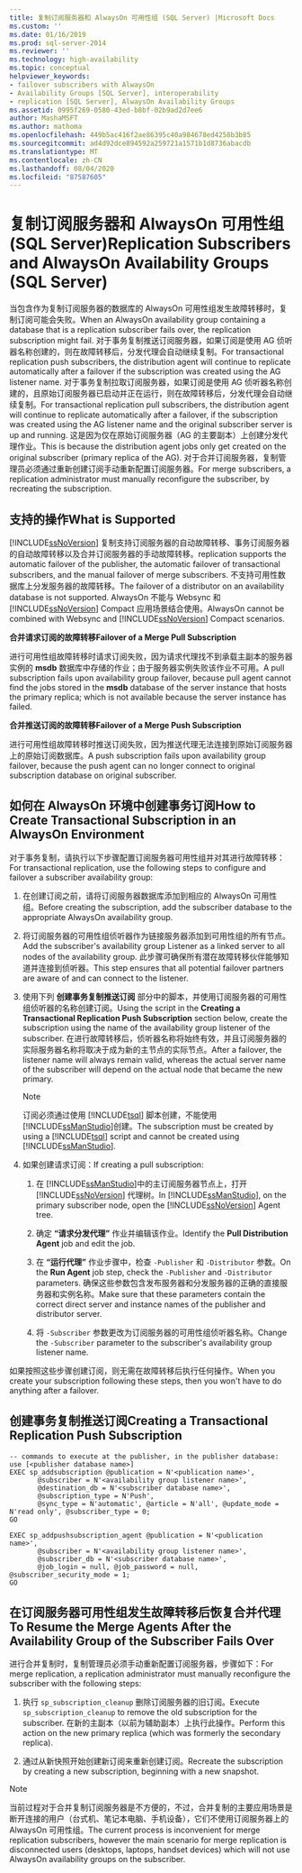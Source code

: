 ```yaml
---
title: 复制订阅服务器和 AlwaysOn 可用性组 (SQL Server) |Microsoft Docs
ms.custom: ''
ms.date: 01/16/2019
ms.prod: sql-server-2014
ms.reviewer: ''
ms.technology: high-availability
ms.topic: conceptual
helpviewer_keywords:
- failover subscribers with AlwaysOn
- Availability Groups [SQL Server], interoperability
- replication [SQL Server], AlwaysOn Availability Groups
ms.assetid: 0995f269-0580-43ed-b8bf-02b9ad2d7ee6
author: MashaMSFT
ms.author: mathoma
ms.openlocfilehash: 449b5ac416f2ae86395c40a984678ed4258b3b85
ms.sourcegitcommit: ad4d92dce894592a259721a1571b1d8736abacdb
ms.translationtype: MT
ms.contentlocale: zh-CN
ms.lasthandoff: 08/04/2020
ms.locfileid: "87587605"
---
```

# <a name="replication-subscribers-and-alwayson-availability-groups-sql-server"></a><span data-ttu-id="63c3b-102">复制订阅服务器和 AlwaysOn 可用性组 (SQL Server)</span><span class="sxs-lookup"><span data-stu-id="63c3b-102">Replication Subscribers and AlwaysOn Availability Groups (SQL Server)</span></span>
  <span data-ttu-id="63c3b-103">当包含作为复制订阅服务器的数据库的 AlwaysOn 可用性组发生故障转移时，复制订阅可能会失败。</span><span class="sxs-lookup"><span data-stu-id="63c3b-103">When an AlwaysOn availability group containing a database that is a replication subscriber fails over, the replication subscription might fail.</span></span> <span data-ttu-id="63c3b-104">对于事务复制推送订阅服务器，如果订阅是使用 AG 侦听器名称创建的，则在故障转移后，分发代理会自动继续复制。</span><span class="sxs-lookup"><span data-stu-id="63c3b-104">For transactional replication push subscribers, the distribution agent will continue to replicate automatically after a failover if the subscription was created using the AG listener name.</span></span> <span data-ttu-id="63c3b-105">对于事务复制拉取订阅服务器，如果订阅是使用 AG 侦听器名称创建的，且原始订阅服务器已启动并正在运行，则在故障转移后，分发代理会自动继续复制。</span><span class="sxs-lookup"><span data-stu-id="63c3b-105">For transactional replication pull subscribers, the distribution agent will continue to replicate automatically after a failover, if the subscription was created using the AG listener name and the original subscriber server is up and running.</span></span> <span data-ttu-id="63c3b-106">这是因为仅在原始订阅服务器（AG 的主要副本）上创建分发代理作业。</span><span class="sxs-lookup"><span data-stu-id="63c3b-106">This is because the distribution agent jobs only get created on the original subscriber (primary replica of the AG).</span></span> <span data-ttu-id="63c3b-107">对于合并订阅服务器，复制管理员必须通过重新创建订阅手动重新配置订阅服务器。</span><span class="sxs-lookup"><span data-stu-id="63c3b-107">For merge subscribers, a replication administrator must manually reconfigure the subscriber, by recreating the subscription.</span></span>  
  
## <a name="what-is-supported"></a><span data-ttu-id="63c3b-108">支持的操作</span><span class="sxs-lookup"><span data-stu-id="63c3b-108">What is Supported</span></span>  
 [!INCLUDE[ssNoVersion](../../../includes/ssnoversion-md.md)] <span data-ttu-id="63c3b-109">复制支持订阅服务器的自动故障转移、事务订阅服务器的自动故障转移以及合并订阅服务器的手动故障转移。</span><span class="sxs-lookup"><span data-stu-id="63c3b-109">replication supports the automatic failover of the publisher, the automatic failover of transactional subscribers, and the manual failover of merge subscribers.</span></span> <span data-ttu-id="63c3b-110">不支持可用性数据库上分发服务器的故障转移。</span><span class="sxs-lookup"><span data-stu-id="63c3b-110">The failover of a distributor on an availability database is not supported.</span></span> <span data-ttu-id="63c3b-111">AlwaysOn 不能与 Websync 和[!INCLUDE[ssNoVersion](../../../includes/ssnoversion-md.md)] Compact 应用场景结合使用。</span><span class="sxs-lookup"><span data-stu-id="63c3b-111">AlwaysOn cannot be combined with Websync and [!INCLUDE[ssNoVersion](../../../includes/ssnoversion-md.md)] Compact scenarios.</span></span>  
  
 <span data-ttu-id="63c3b-112">**合并请求订阅的故障转移**</span><span class="sxs-lookup"><span data-stu-id="63c3b-112">**Failover of a Merge Pull Subscription**</span></span>  
  
 <span data-ttu-id="63c3b-113">进行可用性组故障转移时请求订阅失败，因为请求代理找不到承载主副本的服务器实例的 **msdb** 数据库中存储的作业；由于服务器实例失败该作业不可用。</span><span class="sxs-lookup"><span data-stu-id="63c3b-113">A pull subscription fails upon availability group failover, because pull agent cannot find the jobs stored in the **msdb** database of the server instance that hosts the primary replica; which is not available because the server instance has failed.</span></span>  
  
 <span data-ttu-id="63c3b-114">**合并推送订阅的故障转移**</span><span class="sxs-lookup"><span data-stu-id="63c3b-114">**Failover of a Merge Push Subscription**</span></span>  
  
 <span data-ttu-id="63c3b-115">进行可用性组故障转移时推送订阅失败，因为推送代理无法连接到原始订阅服务器上的原始订阅数据库。</span><span class="sxs-lookup"><span data-stu-id="63c3b-115">A push subscription fails upon availability group failover, because the push agent can no longer connect to original subscription database on original subscriber.</span></span>  
  
## <a name="how-to-create-transactional-subscription-in-an-alwayson-environment"></a><span data-ttu-id="63c3b-116">如何在 AlwaysOn 环境中创建事务订阅</span><span class="sxs-lookup"><span data-stu-id="63c3b-116">How to Create Transactional Subscription in an AlwaysOn Environment</span></span>  
 <span data-ttu-id="63c3b-117">对于事务复制，请执行以下步骤配置订阅服务器可用性组并对其进行故障转移：</span><span class="sxs-lookup"><span data-stu-id="63c3b-117">For transactional replication, use the following steps to configure and failover a subscriber availability group:</span></span>  
  
1.  <span data-ttu-id="63c3b-118">在创建订阅之前，请将订阅服务器数据库添加到相应的 AlwaysOn 可用性组。</span><span class="sxs-lookup"><span data-stu-id="63c3b-118">Before creating the subscription, add the subscriber database to the appropriate AlwaysOn availability group.</span></span>  
  
2.  <span data-ttu-id="63c3b-119">将订阅服务器的可用性组侦听器作为链接服务器添加到可用性组的所有节点。</span><span class="sxs-lookup"><span data-stu-id="63c3b-119">Add the subscriber's availability group Listener as a linked server to all nodes of the availability group.</span></span> <span data-ttu-id="63c3b-120">此步骤可确保所有潜在故障转移伙伴能够知道并连接到侦听器。</span><span class="sxs-lookup"><span data-stu-id="63c3b-120">This step ensures that all potential failover partners are aware of and can connect to the listener.</span></span>  
  
3.  <span data-ttu-id="63c3b-121">使用下列 **创建事务复制推送订阅** 部分中的脚本，并使用订阅服务器的可用性组侦听器的名称创建订阅。</span><span class="sxs-lookup"><span data-stu-id="63c3b-121">Using the script in the **Creating a Transactional Replication Push Subscription** section below, create the subscription using the name of the availability group listener of the subscriber.</span></span> <span data-ttu-id="63c3b-122">在进行故障转移后，侦听器名称将始终有效，并且订阅服务器的实际服务器名称将取决于成为新的主节点的实际节点。</span><span class="sxs-lookup"><span data-stu-id="63c3b-122">After a failover, the listener name will always remain valid, whereas the actual server name of the subscriber will depend on the actual node that became the new primary.</span></span>  
  
    > [!NOTE]  
    >  <span data-ttu-id="63c3b-123">订阅必须通过使用 [!INCLUDE[tsql](../../../includes/tsql-md.md)] 脚本创建，不能使用 [!INCLUDE[ssManStudio](../../../includes/ssmanstudio-md.md)]创建。</span><span class="sxs-lookup"><span data-stu-id="63c3b-123">The subscription must be created by using a [!INCLUDE[tsql](../../../includes/tsql-md.md)] script and cannot be created using [!INCLUDE[ssManStudio](../../../includes/ssmanstudio-md.md)].</span></span>  
  
4.  <span data-ttu-id="63c3b-124">如果创建请求订阅：</span><span class="sxs-lookup"><span data-stu-id="63c3b-124">If creating a pull subscription:</span></span>  
  
    1.  <span data-ttu-id="63c3b-125">在 [!INCLUDE[ssManStudio](../../../includes/ssmanstudio-md.md)]中的主订阅服务器节点上，打开 [!INCLUDE[ssNoVersion](../../../includes/ssnoversion-md.md)] 代理树。</span><span class="sxs-lookup"><span data-stu-id="63c3b-125">In [!INCLUDE[ssManStudio](../../../includes/ssmanstudio-md.md)], on the primary subscriber node, open the [!INCLUDE[ssNoVersion](../../../includes/ssnoversion-md.md)] Agent tree.</span></span>  
  
    2.  <span data-ttu-id="63c3b-126">确定 **“请求分发代理”** 作业并编辑该作业。</span><span class="sxs-lookup"><span data-stu-id="63c3b-126">Identify the **Pull Distribution Agent** job and edit the job.</span></span>  
  
    3.  <span data-ttu-id="63c3b-127">在 **“运行代理”** 作业步骤中，检查 `-Publisher` 和 `-Distributor` 参数。</span><span class="sxs-lookup"><span data-stu-id="63c3b-127">On the **Run Agent** job step, check the `-Publisher` and `-Distributor` parameters.</span></span> <span data-ttu-id="63c3b-128">确保这些参数包含发布服务器和分发服务器的正确的直接服务器和实例名称。</span><span class="sxs-lookup"><span data-stu-id="63c3b-128">Make sure that these parameters contain the correct direct server and instance names of the publisher and distributor server.</span></span>  
  
    4.  <span data-ttu-id="63c3b-129">将 `-Subscriber` 参数更改为订阅服务器的可用性组侦听器名称。</span><span class="sxs-lookup"><span data-stu-id="63c3b-129">Change the `-Subscriber` parameter to the subscriber's availability group listener name.</span></span>  
  
 <span data-ttu-id="63c3b-130">如果按照这些步骤创建订阅，则无需在故障转移后执行任何操作。</span><span class="sxs-lookup"><span data-stu-id="63c3b-130">When you create your subscription following these steps, then you won't have to do anything after a failover.</span></span>  
  
## <a name="creating-a-transactional-replication-push-subscription"></a><span data-ttu-id="63c3b-131">创建事务复制推送订阅</span><span class="sxs-lookup"><span data-stu-id="63c3b-131">Creating a Transactional Replication Push Subscription</span></span>  
  
```  
-- commands to execute at the publisher, in the publisher database:  
use [<publisher database name>]  
EXEC sp_addsubscription @publication = N'<publication name>',   
       @subscriber = N'<availability group listener name>',   
       @destination_db = N'<subscriber database name>',   
       @subscription_type = N'Push',   
       @sync_type = N'automatic', @article = N'all', @update_mode = N'read only', @subscriber_type = 0;  
GO  
  
EXEC sp_addpushsubscription_agent @publication = N'<publication name>',   
       @subscriber = N'<availability group listener name>',   
       @subscriber_db = N'<subscriber database name>',   
       @job_login = null, @job_password = null, @subscriber_security_mode = 1;  
GO  
```  
  
## <a name="to-resume-the-merge-agents-after-the-availability-group-of-the-subscriber-fails-over"></a><span data-ttu-id="63c3b-132">在订阅服务器可用性组发生故障转移后恢复合并代理</span><span class="sxs-lookup"><span data-stu-id="63c3b-132">To Resume the Merge Agents After the Availability Group of the Subscriber Fails Over</span></span>  
 <span data-ttu-id="63c3b-133">进行合并复制时，复制管理员必须手动重新配置订阅服务器，步骤如下：</span><span class="sxs-lookup"><span data-stu-id="63c3b-133">For merge replication, a replication administrator must manually reconfigure the subscriber with the following steps:</span></span>  
  
1.  <span data-ttu-id="63c3b-134">执行 `sp_subscription_cleanup` 删除订阅服务器的旧订阅。</span><span class="sxs-lookup"><span data-stu-id="63c3b-134">Execute `sp_subscription_cleanup` to remove the old subscription for the subscriber.</span></span> <span data-ttu-id="63c3b-135">在新的主副本（以前为辅助副本）上执行此操作。</span><span class="sxs-lookup"><span data-stu-id="63c3b-135">Perform this action on the new primary replica (which was formerly the secondary replica).</span></span>  
  
2.  <span data-ttu-id="63c3b-136">通过从新快照开始创建新订阅来重新创建订阅。</span><span class="sxs-lookup"><span data-stu-id="63c3b-136">Recreate the subscription by creating a new subscription, beginning with a new snapshot.</span></span>  
  
> [!NOTE]  
>  <span data-ttu-id="63c3b-137">当前过程对于合并复制订阅服务器是不方便的，不过，合并复制的主要应用场景是断开连接的用户（台式机、笔记本电脑、手机设备），它们不使用订阅服务器上的 AlwaysOn 可用性组。</span><span class="sxs-lookup"><span data-stu-id="63c3b-137">The current process is inconvenient for merge replication subscribers, however the main scenario for merge replication is disconnected users (desktops, laptops, handset devices) which will not use AlwaysOn availability groups on the subscriber.</span></span>  
  
  

